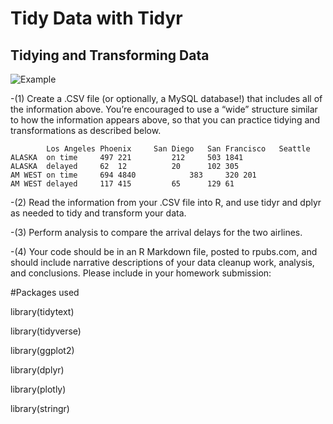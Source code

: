 # Tidy Data with Tidyr
## Tidying and Transforming Data
![Example](https://user-images.githubusercontent.com/76123653/110219335-8a8dc480-7e8c-11eb-86cf-8781f4c8974a.PNG)

-(1) Create a .CSV file (or optionally, a MySQL database!) that includes all of the information above.
You’re encouraged to use a “wide” structure similar to how the information appears above, so
that you can practice tidying and transformations as described below.

			Los Angeles	Phoenix		San Diego	San Francisco	Seattle
	ALASKA	on time	 	497	221			212		503	1841
	ALASKA	delayed		62	12			20		102	305
	AM WEST	on time		694	4840			383		320	201
	AM WEST	delayed		117	415			65		129	61

-(2) Read the information from your .CSV file into R, and use tidyr and dplyr as needed to tidy
and transform your data.

-(3) Perform analysis to compare the arrival delays for the two airlines.

-(4) Your code should be in an R Markdown file, posted to rpubs.com, and should include narrative
descriptions of your data cleanup work, analysis, and conclusions. Please include in your
homework submission:

#Packages used

library(tidytext)

library(tidyverse)

library(ggplot2)

library(dplyr)

library(plotly)

library(stringr)

